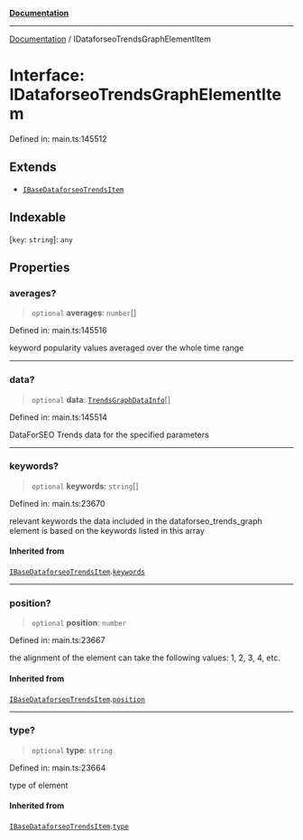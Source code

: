 [**Documentation**](../README.md)

***

[Documentation](../README.md) / IDataforseoTrendsGraphElementItem

# Interface: IDataforseoTrendsGraphElementItem

Defined in: main.ts:145512

## Extends

- [`IBaseDataforseoTrendsItem`](IBaseDataforseoTrendsItem.md)

## Indexable

\[`key`: `string`\]: `any`

## Properties

### averages?

> `optional` **averages**: `number`[]

Defined in: main.ts:145516

keyword popularity values averaged over the whole time range

***

### data?

> `optional` **data**: [`TrendsGraphDataInfo`](../classes/TrendsGraphDataInfo.md)[]

Defined in: main.ts:145514

DataForSEO Trends data for the specified parameters

***

### keywords?

> `optional` **keywords**: `string`[]

Defined in: main.ts:23670

relevant keywords
the data included in the dataforseo_trends_graph element is based on the keywords listed in this array

#### Inherited from

[`IBaseDataforseoTrendsItem`](IBaseDataforseoTrendsItem.md).[`keywords`](IBaseDataforseoTrendsItem.md#keywords)

***

### position?

> `optional` **position**: `number`

Defined in: main.ts:23667

the alignment of the element
can take the following values: 1, 2, 3, 4, etc.

#### Inherited from

[`IBaseDataforseoTrendsItem`](IBaseDataforseoTrendsItem.md).[`position`](IBaseDataforseoTrendsItem.md#position)

***

### type?

> `optional` **type**: `string`

Defined in: main.ts:23664

type of element

#### Inherited from

[`IBaseDataforseoTrendsItem`](IBaseDataforseoTrendsItem.md).[`type`](IBaseDataforseoTrendsItem.md#type)
